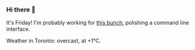 ### Hi there :wave:

It's Friday! I'm probably working for [this bunch](https://github.com/kohofinancial), polishing a command line interface.

Weather in Toronto: overcast, at +1°C.
